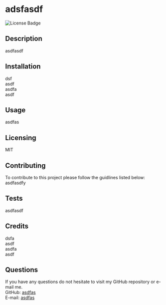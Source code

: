 # adsfasdf
![License Badge](https://img.shields.io/badge/license-MIT-blue)

## Description  
asdfasdf  



## Installation
 dsf  
 asdf  
 asdfa  
 asdf  
 
## Usage  
asdfas
  
## Licensing  
MIT  

## Contributing  
To contribute to this project please follow the guidlines listed below:  
asdfasdfy

## Tests
asdfasdf

## Credits  
  dsfa  
  asdf  
  asdfa  
  asdf  

## Questions  
If you have any questions do not hesitate to visit my GitHub repository or e-mail me.  
GitHub: [asdfas](https://github.com/asdfas)  
E-mail: [asdfas](mailto:asdfas)
